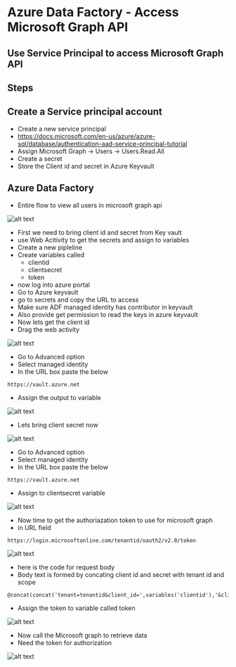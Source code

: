 # Azure Data Factory - Access Microsoft Graph API

## Use Service Principal to access Microsoft Graph API

## Steps

## Create a Service principal account

- Create a new service principal
- https://docs.microsoft.com/en-us/azure/azure-sql/database/authentication-aad-service-principal-tutorial
- Assign Microsoft Graph -> Users -> Users.Read.All
- Create a secret
- Store the Client id and secret in Azure Keyvault

## Azure Data Factory 

- Entire flow to view all users in microsoft graph api

![alt text](https://github.com/balakreshnan/Samples2021/blob/main/ADF/images/graphapi1.jpg "Service Health")

- First we need to bring client id and secret from Key vault
- use Web Acitivity to get the secrets and assign to variables
- Create a new pipleline
- Create variables called
    - clientid
    - clientsecret
    - token
- now log into azure portal
- Go to Azure keyvault
- go to secrets and copy the URL to access
- Make sure ADF managed identity has contributor in keyvault
- Also provide get permission to read the keys in azure keyvault
- Now lets get the client id
- Drag the web activity

![alt text](https://github.com/balakreshnan/Samples2021/blob/main/ADF/images/graphapi2.jpg "Service Health")

- Go to Advanced option
- Select managed identity
- In the URL box paste the below

```
https://vault.azure.net
```

- Assign the output to variable

![alt text](https://github.com/balakreshnan/Samples2021/blob/main/ADF/images/graphapi3.jpg "Service Health")

- Lets bring client secret now

![alt text](https://github.com/balakreshnan/Samples2021/blob/main/ADF/images/graphapi4.jpg "Service Health")

- Go to Advanced option
- Select managed identity
- In the URL box paste the below

```
https://vault.azure.net
```

- Assign to clientsecret variable

![alt text](https://github.com/balakreshnan/Samples2021/blob/main/ADF/images/graphapi5.jpg "Service Health")

- Now time to get the authoriazation token to use for microsoft graph
- in URL field

```
https://login.microsoftonline.com/tenantid/oauth2/v2.0/token
```

![alt text](https://github.com/balakreshnan/Samples2021/blob/main/ADF/images/graphapi6.jpg "Service Health")

- here is the code for request body
- Body text is formed by concating client id and secret with tenant id and scope

```
@concat(concat('tenant=tenantid&client_id=',variables('clientid'),'&client_secret='),variables('clientsecret'),'&grant_type=client_credentials&scope=https://graph.microsoft.com/.default')
```

- Assign the token to variable called token

![alt text](https://github.com/balakreshnan/Samples2021/blob/main/ADF/images/graphapi7.jpg "Service Health")

- Now call the Microsoft graph to retrieve data
- Need the token for authorization

![alt text](https://github.com/balakreshnan/Samples2021/blob/main/ADF/images/graphapi8.jpg "Service Health")